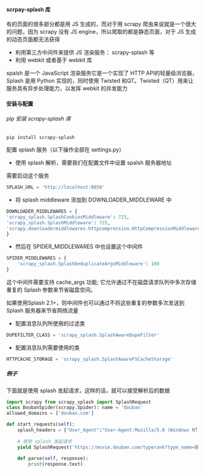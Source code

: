 #### scrpay-splash 库

有的页面的很多部分都是用 JS 生成的，而对于用 scrapy 爬虫来说就是一个很大的问题，因为 scrapy 没有 JS engine，所以爬取的都是静态页面，对于 JS 生成的动态页面都无法获得

-  利用第三方中间件来提供 JS 渲染服务： scrapy-splash 等
- 利用 webkit 或者基于 webkit 库

spalsh 是一个 JavaScript 渲染服务它是一个实现了 HTTP API的轻量级浏览器，Splash 是用 Python 实现的，同时使用 Twisted 和QT。Twisted（QT）用来让服务具有异步处理能力，以发挥 webkit 的并发能力



#### 安装与配置

###### pip 安装 scrapy-splash 库

`pip install scrapy-splash`

配置 splash 服务（以下操作全部在 settings.py）

- 使用 splash 解析，需要我们在配置文件中设置 spalsh 服务器地址

需要启动这个服务

```python
SPLASH_URL = 'http://localhost:8050'
```

- 将 splash middleware 添加到 DOWNLOADER_MIDDLEWARE 中

```python
DOWNLOADER_MIDDLEWARES = {
'scrapy_splash.SplashCookiesMiddleware': 723,
'scrapy_splash.SplashMiddleware': 725,
'scrapy.downloadermiddlewares.httpcompression.HttpCompressionMiddleware': 810, 
}
```

- 然后在 SPIDER_MIDDLEWARES 中也设置这个中间件

```python
SPIDER_MIDDLEWARES = { 
    'scrapy_splash.SplashDeduplicateArgsMiddleware': 100 
}

```

这个中间件需要支持 cache_args 功能; 它允许通过不在磁盘请求队列中多次存储重复的 Splash 参数来节省磁盘空间。

如果使用Splash 2.1+，则中间件也可以通过不将这些重复的参数多次发送到Splash 服务器来节省网络流量

- 配置消息队列所使用的过滤类

```python
DUPEFILTER_CLASS = 'scrapy_splash.SplashAwareDupeFilter'
```

- 配置消息队列需要使用的类

```python
HTTPCACHE_STORAGE = 'scrapy_splash.SplashAwareFSCacheStorage'
```

##### 例子

下面就是使用 splash 发起请求，这样的话，就可以接受解析后的数据

```python
import scrapy from scrapy_splash import SplashRequest
class DoubanSpider(scrapy.Spider): name = 'douban'
allowed_domains = ['douban.com']

def start_requests(self):
    splash_headers = {"User_Agent":"User-Agent:Mozilla/5.0 (Windows NT 10.0; WOW64) AppleWebKit/537.36 (KHTML, like Gecko) Chrome/60.0.3112.113 Safari/537.36"}
	
    # 使用 splash 发起请求
    yield SplashRequest('https://movie.douban.com/typerank?type_name=剧情&type=11&interval_id=100:90', args={'wait': 0.5,'headers': splash_headers})
    
	def parse(self, response): 
        print(response.text)
    
```

